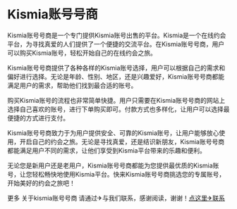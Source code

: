 # Kismia账号号商

Kismia账号号商是一个专门提供Kismia账号出售的平台。Kismia是一个在线约会平台，为寻找真爱的人们提供了一个便捷的交流平台。在Kismia账号号商，用户可以购买Kismia账号，轻松开始自己的在线约会之旅。

Kismia账号号商提供了各种各样的Kismia账号选择，用户可以根据自己的需求和偏好进行选择。无论是年龄、性别、地区，还是兴趣爱好，Kismia账号号商都能满足用户的需求，帮助他们找到最合适的账号。

购买Kismia账号的流程也非常简单快捷。用户只需要在Kismia账号号商的网站上选择自己喜欢的账号，进行下单购买即可。付款方式也多样化，让用户可以选择最便捷的方式进行支付。

Kismia账号号商致力于为用户提供安全、可靠的Kismia账号，让用户能够放心使用，开启自己的约会之旅。无论是寻找真爱，还是结识新朋友，Kismia账号号商都能满足用户不同的需求，让他们享受到Kismia平台带来的乐趣和便利。

无论您是新用户还是老用户，Kismia账号号商都能为您提供最优质的Kismia账号，让您轻松畅快地使用Kismia平台。快来Kismia账号号商挑选您的专属账号，开始美好的约会之旅吧！

更多 关于kismia账号号商 请通过✈与我们联系，感谢阅读，谢谢！[点这里✈联系](https://ww.k02.cc)
